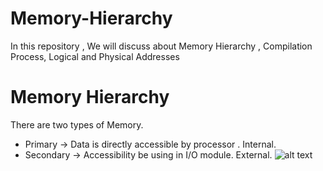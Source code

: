 # Memory-Hierarchy
In this repository , We will discuss about Memory Hierarchy , Compilation Process, Logical and Physical Addresses 

# Memory Hierarchy
There are two types of Memory.
  * Primary -> Data is directly accessible by processor .
               Internal.
  * Secondary -> Accessibility be using in I/O module.
                 External.
![alt text](https://github.com/akshatprogrammer/Memory-Hierarchy/issues/1#issue-766194917) 
             
